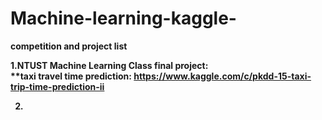 # Machine-learning-kaggle-

<b>competition and project list</b>

<b>1.NTUST Machine Learning Class final project:</br>
**taxi travel time prediction:
  https://www.kaggle.com/c/pkdd-15-taxi-trip-time-prediction-ii

2.
